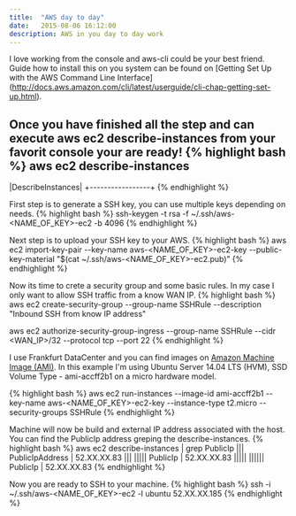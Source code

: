 ```yaml
---
title:  "AWS day to day"
date:   2015-08-06 16:12:00
description: AWS in you day to day work
---
```


I love working from the console and aws-cli could be your best friend.
Guide how to install this on you system can be found on [Getting Set Up with the AWS Command Line Interface] (http://docs.aws.amazon.com/cli/latest/userguide/cli-chap-getting-set-up.html).

Once you have finished all the step and can execute aws ec2 describe-instances from your favorit console your are ready!
{% highlight bash %}
aws ec2 describe-instances
-------------------
|DescribeInstances|
+-----------------+
{% endhighlight %}

First step is to generate a SSH key, you can use multiple keys depending on needs.
{% highlight bash %}
ssh-keygen -t rsa -f ~/.ssh/aws-<NAME_OF_KEY>-ec2 -b 4096
{% endhighlight %}


Next step is to upload your SSH key to your AWS.
{% highlight bash %}
aws ec2 import-key-pair --key-name aws-<NAME_OF_KEY>-ec2-key --public-key-material "$(cat ~/.ssh/aws-<NAME_OF_KEY>-ec2.pub)”
{% endhighlight %}

Now its time to crete a security group and some basic rules.
In my case I only want to allow SSH traffic from a know WAN IP.
{% highlight bash %}
aws ec2 create-security-group --group-name SSHRule --description "Inbound SSH from know IP address"

aws ec2 authorize-security-group-ingress --group-name SSHRule --cidr <WAN_IP>/32 --protocol tcp --port 22
{% endhighlight %}

I use Frankfurt DataCenter and you can find images on [Amazon Machine Image (AMI)](https://eu-central-1.console.aws.amazon.com/ec2/v2/home?region=eu-central-1#LaunchInstanceWizard:).
In this example I'm using Ubuntu Server 14.04 LTS (HVM), SSD Volume Type - ami-accff2b1 on a micro hardware model.

{% highlight bash %}
aws ec2 run-instances --image-id ami-accff2b1 --key-name aws-<NAME_OF_KEY>-ec2-key --instance-type t2.micro --security-groups SSHRule
{% endhighlight %}

Machine will now be build and external IP address associated with the host.
You can find the PublicIp address greping the describe-instances.
{% highlight bash %}
aws ec2 describe-instances | grep PublicIp
|||  PublicIpAddress       |  52.XX.XX.83                                         |||
|||||  PublicIp      |  52.XX.XX.83                                             |||||
||||||  PublicIp      |  52.XX.XX.83
{% endhighlight %}

Now you are ready to SSH to your machine.
{% highlight bash %}
ssh -i ~/.ssh/aws-<NAME_OF_KEY>-ec2 -l ubuntu 52.XX.XX.185
{% endhighlight %}

